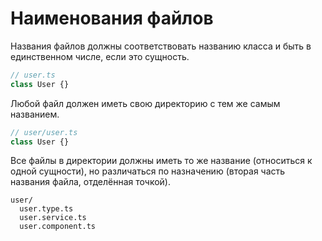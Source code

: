 # Наименования файлов

Названия файлов должны соответствовать названию класса и быть в единственном числе, если это сущность.

```ts
// user.ts
class User {}
```

Любой файл должен иметь свою директорию с тем же самым названием.

```ts
// user/user.ts
class User {}
```

Все файлы в директории должны иметь то же название (относиться к одной сущности), но различаться по назначению (вторая часть названия файла, отделённая точкой).

```text
user/
  user.type.ts
  user.service.ts
  user.component.ts
```
